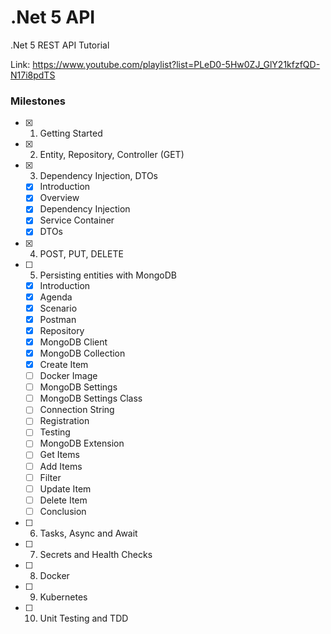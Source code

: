 # .Net 5 API

.Net 5 REST API Tutorial

Link: <https://www.youtube.com/playlist?list=PLeD0-5Hw0ZJ_GlY21kfzfQD-N17i8pdTS>

### Milestones

- [x] 1. Getting Started
- [x] 2. Entity, Repository, Controller (GET)
- [x] 3. Dependency Injection, DTOs
  - [x] Introduction
  - [x] Overview
  - [x] Dependency Injection
  - [x] Service Container
  - [x] DTOs
- [x] 4. POST, PUT, DELETE
- [ ] 5. Persisting entities with MongoDB
  - [x] Introduction
  - [x] Agenda
  - [x] Scenario
  - [x] Postman
  - [x] Repository
  - [x] MongoDB Client
  - [x] MongoDB Collection
  - [x] Create Item
  - [ ] Docker Image
  - [ ] MongoDB Settings
  - [ ] MongoDB Settings Class
  - [ ] Connection String
  - [ ] Registration
  - [ ] Testing
  - [ ] MongoDB Extension
  - [ ] Get Items
  - [ ] Add Items
  - [ ] Filter
  - [ ] Update Item
  - [ ] Delete Item
  - [ ] Conclusion
- [ ] 6. Tasks, Async and Await
- [ ] 7. Secrets and Health Checks
- [ ] 8. Docker
- [ ] 9. Kubernetes
- [ ] 10. Unit Testing and TDD
